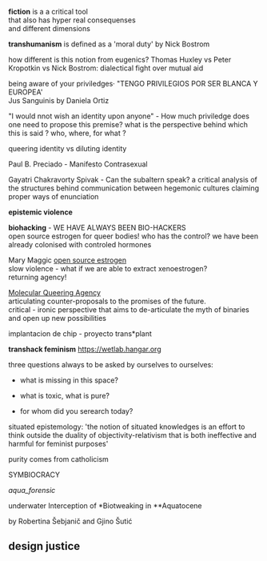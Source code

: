 **fiction** is a
a critical tool   
that also has hyper real consequenses  
and different dimensions   

**transhumanism** is defined as a 'moral duty' by Nick Bostrom   

how different is this notion from eugenics? 
Thomas Huxley vs Peter Kropotkin vs Nick Bostrom: 
dialectical fight over mutual aid   

being aware of your priviledges· "TENGO PRIVILEGIOS POR SER BLANCA Y EUROPEA'  
Jus Sanguinis by Daniela Ortiz  

"I would nnot wish an identity upon anyone" - How much priviledge does one need to propose this premise? what is the perspective behind which this is said ? who, where, for what ? 

queering identity vs diluting identity   

Paul B. Preciado - Manifesto Contrasexual  

Gayatri Chakravorty Spivak - Can the subaltern speak?
a critical analysis of the structures behind communication between hegemonic cultures claiming proper ways of enunciation  

**epistemic violence**   

**biohacking** - WE HAVE ALWAYS BEEN BIO-HACKERS  
 open source estrogen for queer bodies! who has the control? we have been already colonised with controled hormones  

 Mary Maggic
 [open source estrogen](https://maggic.ooo/Open-Source-Estrogen-1)     
 slow violence - what if we are able to extract xenoestrogen?  
returning agency!  

 [Molecular Queering Agency](https://www.youtube.com/watch?v=QTQq2dMrCOU)  
 articulating counter-proposals to the promises of the future.  
 critical - ironic perspective that aims to de-articulate the myth of binaries and open up new possibilities  

implantacion de chip - proyecto trans*plant   


**transhack feminism**  https://wetlab.hangar.org  

three questions always to be asked by ourselves to ourselves:  

- what is missing in this space?   

- what is toxic, what is pure?   

- for whom did you serearch today?  


situated epistemology: 'the notion of situated knowledges is an effort to think outside the duality of objectivity-relativism that is both ineffective and harmful for feminist purposes'  

purity comes from catholicism    

SYMBIOCRACY  

*aqua_forensic*  

underwater Interception of *Biotweaking in **Aquatocene  

by Robertina Šebjanič and Gjino Šutić  

## design justice  
